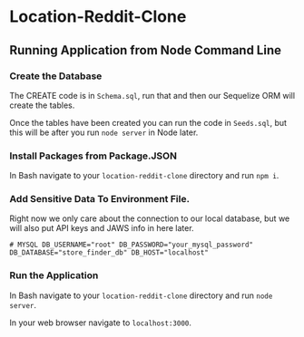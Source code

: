 # Location-Reddit-Clone


## Running Application from Node Command Line

### Create the Database

The CREATE code is in `Schema.sql`, run that and then our Sequelize ORM will create the tables.

Once the tables have been created you can run the code in `Seeds.sql`, but this will be after you run `node server` in Node later.

### Install Packages from Package.JSON

In Bash navigate to your `location-reddit-clone` directory and run `npm i`.

### Add Sensitive Data To Environment File.

Right now we only care about the connection to our local database, but we will also put API keys and JAWS info in here later.

`# MYSQL
DB_USERNAME="root"
DB_PASSWORD="your_mysql_password"
DB_DATABASE="store_finder_db"
DB_HOST="localhost"`

### Run the Application 

In Bash navigate to your `location-reddit-clone` directory and run `node server`.

In your web browser navigate to `localhost:3000`.

